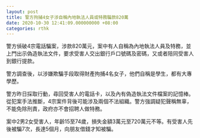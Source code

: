 ```yaml
---
layout: post
title: 警方拘捕4女子涉自稱內地執法人員或特務騙款820萬
date: 2020-10-30 12:41:09.000000000 +08:00
categories: rthk
---
```


警方偵破4宗電話騙案，涉款820萬元，案中有人自稱為內地執法人員及特務，並上門出示偽造執法文件，要求受害人交出銀行戶口號碼及密碼，又或者陪同受害人到銀行提款。

警方調查後，以涉嫌欺騙手段取得財產拘捕4名女子，他們自稱是學生，都有大專學歷。

警方昨日採取行動，尋回受害人的電話卡，以及內有偽造執法文件檔案的記憶棒。從犯案手法推斷，4宗案件背後可能涉及兩個不法組織。警方強調疑犯聲稱無辜，不能免除刑責，政府亦不會招聘人做特務。

案中2男2女受害人，年齡15至74歲，損失金額3萬元至720萬元不等。有受害人先後被騙7次，長達5個月，向朋友借錢才知被騙。
